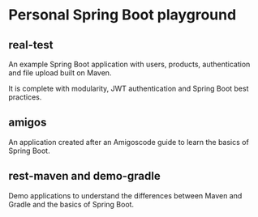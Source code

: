 # Personal Spring Boot playground

## real-test

An example Spring Boot application with users, products, authentication and file upload built on Maven.

It is complete with modularity, JWT authentication and Spring Boot best practices.

## amigos

An application created after an Amigoscode guide to learn the basics of Spring Boot.

## rest-maven and demo-gradle

Demo applications to understand the differences between Maven and Gradle and the basics of Spring Boot.
